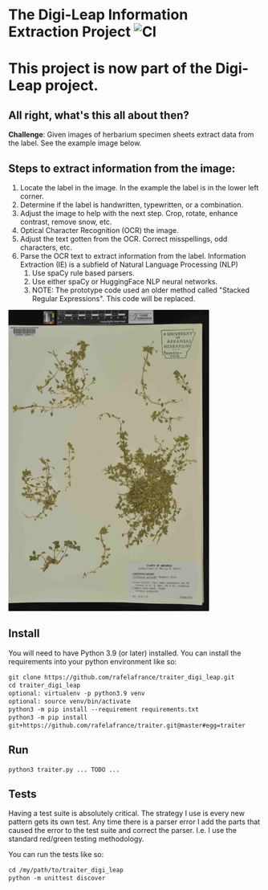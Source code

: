 # The Digi-Leap Information Extraction Project ![CI](https://github.com/rafelafrance/traiter_label_babel/workflows/CI/badge.svg)

# This project is now part of the Digi-Leap project.

## All right, what's this all about then?
**Challenge**: Given images of herbarium specimen sheets extract data from the label. See the example image below.

## Steps to extract information from the image:
1. Locate the label in the image. In the example the label is in the lower left corner.
1. Determine if the label is handwritten, typewritten, or a combination.
1. Adjust the image to help with the next step. Crop, rotate, enhance contrast, remove snow, etc.
1. Optical Character Recognition (OCR) the image.
1. Adjust the text gotten from the OCR. Correct misspellings, odd characters, etc.
1. Parse the OCR text to extract information from the label. Information Extraction (IE) is a subfield of Natural Language Processing (NLP)
    1. Use spaCy rule based parsers.
    1. Use either spaCy or HuggingFace NLP neural networks.
    1. NOTE: The prototype code used an older method called "Stacked Regular Expressions". This code will be replaced.

<img src="assets/11783738.jpg" alt="Herbarium sample" height="600" width="400">

## Install
You will need to have Python 3.9 (or later) installed. You can install the requirements into your python environment like so:
```
git clone https://github.com/rafelafrance/traiter_digi_leap.git
cd traiter_digi_leap
optional: virtualenv -p python3.9 venv
optional: source venv/bin/activate
python3 -m pip install --requirement requirements.txt
python3 -m pip install git+https://github.com/rafelafrance/traiter.git@master#egg=traiter
```  

## Run
```
python3 traiter.py ... TODO ...
```

## Tests
Having a test suite is absolutely critical. The strategy I use is every new pattern gets its own test. Any time there is a parser error I add the parts that caused the error to the test suite and correct the parser. I.e. I use the standard red/green testing methodology.

You can run the tests like so:
```
cd /my/path/to/traiter_digi_leap
python -m unittest discover
```
